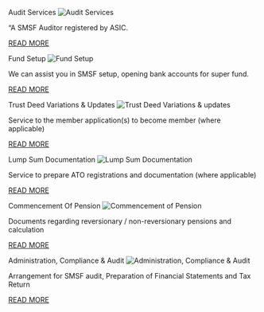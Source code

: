 Audit Services ![Audit Services](https://aussupersource.com.au/wp-content/uploads/2015/03/document.png)

“A SMSF Auditor registered by ASIC.

[READ MORE](https://aussupersource.com.au/audit-services)

Fund Setup ![Fund Setup](https://aussupersource.com.au/wp-content/uploads/2015/03/fund1.png)

We can assist you in SMSF setup, opening bank accounts for super fund.

[READ MORE](https://aussupersource.com.au/fund-setup)

Trust Deed Variations & Updates ![Trust Deed Variations & updates](https://aussupersource.com.au/wp-content/uploads/2015/02/audit1.png)

Service to the member application(s) to become member (where applicable)

[READ MORE](https://aussupersource.com.au/trust-deed-variations-updates)

Lump Sum Documentation ![Lump Sum Documentation](https://aussupersource.com.au/wp-content/uploads/2015/03/document.png)

Service to prepare ATO registrations and documentation (where applicable)

[READ MORE](https://aussupersource.com.au/lump-sum-documentation-2)

Commencement Of Pension ![Commencement of Pension](https://aussupersource.com.au/wp-content/uploads/2015/03/pension1.png)

Documents regarding reversionary / non-reversionary pensions and calculation

[READ MORE](https://aussupersource.com.au/commencement-of-pension-commutation)

Administration, Compliance & Audit ![Administration, Compliance & Audit](https://aussupersource.com.au/wp-content/uploads/2015/02/admin.png)

Arrangement for SMSF audit, Preparation of Financial Statements and Tax Return

[READ MORE](https://aussupersource.com.au/administration-compliance-audit)